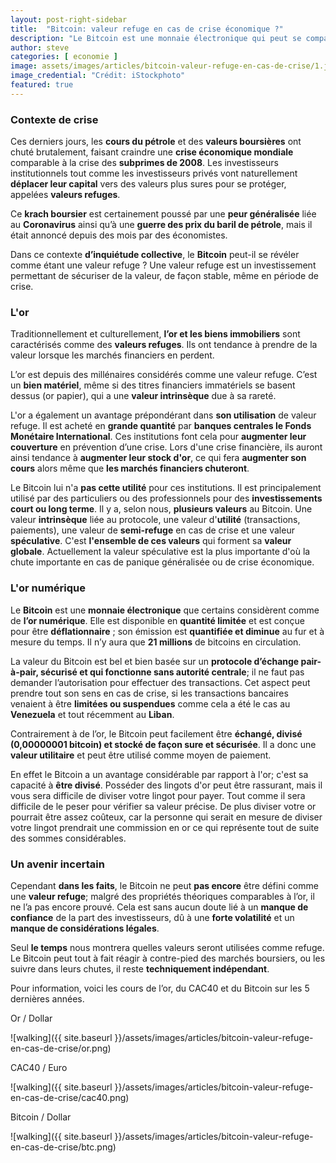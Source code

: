 ```yaml
---
layout: post-right-sidebar
title:  "Bitcoin: valeur refuge en cas de crise économique ?"
description: "Le Bitcoin est une monnaie électronique qui peut se comparer à de l’or numérique. Elle est disponible en quantité limitée et est conçue pour être déflationnaire ; son émission est quantifiée et diminue au fur et à mesure du temps."
author: steve
categories: [ economie ]
image: assets/images/articles/bitcoin-valeur-refuge-en-cas-de-crise/1.jpg
image_credential: "Crédit: iStockphoto"
featured: true
---
```


### Contexte de crise

Ces derniers jours, les **cours du pétrole** et des **valeurs boursières** ont chuté brutalement, faisant craindre une **crise économique mondiale** comparable à la crise des **subprimes de 2008**. Les investisseurs institutionnels tout comme les investisseurs privés vont naturellement **déplacer leur capital** vers des valeurs plus sures pour se protéger, appelées **valeurs refuges**. 

Ce **krach boursier** est certainement poussé par une **peur généralisée** liée au **Coronavirus** ainsi qu’à une **guerre des prix du baril de pétrole**, mais il était annoncé depuis des mois par des économistes. 

Dans ce contexte **d’inquiétude collective**, le **Bitcoin** peut-il se révéler comme étant une valeur refuge ? Une valeur refuge est un investissement permettant de sécuriser de la valeur, de façon stable, même en période de crise. 

### L'or

Traditionnellement et culturellement, **l’or et les biens immobiliers** sont caractérisés comme des **valeurs refuges**. Ils ont tendance à prendre de la valeur lorsque les marchés financiers en perdent.

L’or est depuis des millénaires considérés comme une valeur refuge. C’est un **bien matériel**, même si des titres financiers immatériels se basent dessus (or papier), qui a une **valeur intrinsèque** due à sa rareté. 

L'or a également un avantage prépondérant dans **son utilisation** de valeur refuge. Il est acheté en **grande quantité** par **banques centrales le Fonds Monétaire International**. Ces institutions font cela pour **augmenter leur couverture** en prévention d’une crise. Lors d'une crise financière, ils auront ainsi tendance à **augmenter leur stock d'or**, ce qui fera **augmenter son cours** alors même que **les marchés financiers chuteront**. 

Le Bitcoin lui n'a **pas cette utilité** pour ces institutions. Il est principalement utilisé par des particuliers ou des professionnels pour des **investissements court ou long terme**. Il y a, selon nous, **plusieurs valeurs** au Bitcoin. Une valeur **intrinsèque** liée au protocole, une valeur d'**utilité** (transactions, paiements), une valeur de **semi-refuge** en cas de crise et une valeur **spéculative**. C'est **l'ensemble de ces valeurs** qui forment sa **valeur globale**. Actuellement la valeur spéculative est la plus importante d'où la chute importante en cas de panique généralisée ou de crise économique.

### L'or numérique

Le **Bitcoin** est une **monnaie électronique** que certains considèrent comme de **l’or numérique**. Elle est disponible en **quantité limitée** et est conçue pour être **déflationnaire** ; son émission est **quantifiée et diminue** au fur et à mesure du temps. Il n’y aura que **21 millions** de bitcoins en circulation.

La valeur du Bitcoin est bel et bien basée sur un **protocole d’échange pair-à-pair, sécurisé et qui fonctionne sans autorité centrale**; il ne faut pas demander l’autorisation pour effectuer des transactions. Cet aspect peut prendre tout son sens en cas de crise, si les transactions bancaires venaient à être **limitées ou suspendues** comme cela a été le cas au **Venezuela** et tout récemment au **Liban**. 

Contrairement à de l’or, le Bitcoin peut facilement être **échangé, divisé (0,00000001 bitcoin) et stocké de façon sure et sécurisée**. Il a donc une **valeur utilitaire** et peut être utilisé comme moyen de paiement.

En effet le Bitcoin a un avantage considérable par rapport à l'or; c'est sa capacité à **être divisé**. Posséder des lingots d'or peut être rassurant, mais il vous sera difficile de diviser votre lingot pour payer. Tout comme il sera difficile de le peser pour vérifier sa valeur précise. De plus diviser votre or pourrait être assez coûteux, car la personne qui serait en mesure de diviser votre lingot prendrait une commission en or ce qui représente tout de suite des sommes considérables.

### Un avenir incertain

Cependant **dans les faits**, le Bitcoin ne peut **pas encore** être défini comme une **valeur refuge**; malgré des propriétés théoriques comparables à l’or, il ne l’a pas encore prouvé. Cela est sans aucun doute lié à un **manque de confiance** de la part des investisseurs, dû à une **forte volatilité** et un **manque de considérations légales**. 

Seul **le temps** nous montrera quelles valeurs seront utilisées comme refuge. Le Bitcoin peut tout à fait réagir à contre-pied des marchés boursiers, ou les suivre dans leurs chutes, il reste **techniquement indépendant**.

Pour information, voici les cours de l’or, du CAC40 et du Bitcoin sur les 5 dernières années.

Or / Dollar

![walking]({{ site.baseurl }}/assets/images/articles/bitcoin-valeur-refuge-en-cas-de-crise/or.png)

CAC40 / Euro

![walking]({{ site.baseurl }}/assets/images/articles/bitcoin-valeur-refuge-en-cas-de-crise/cac40.png)

Bitcoin / Dollar

![walking]({{ site.baseurl }}/assets/images/articles/bitcoin-valeur-refuge-en-cas-de-crise/btc.png)
